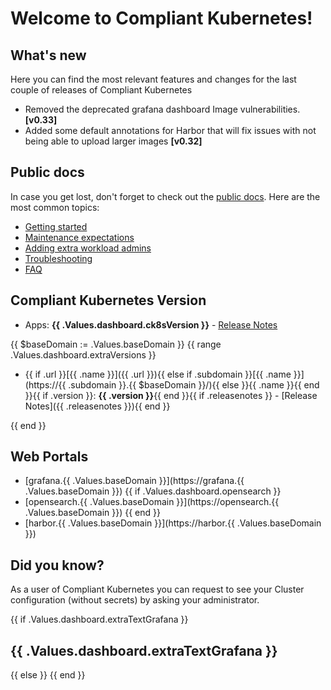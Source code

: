 # Welcome to Compliant Kubernetes!

## What's new

Here you can find the most relevant features and changes for the last couple of releases of Compliant Kubernetes

- Removed the deprecated grafana dashboard Image vulnerabilities. **[v0.33]**
- Added some default annotations for Harbor that will fix issues with not being able to upload larger images **[v0.32]**

## Public docs

In case you get lost, don't forget to check out the [public docs](https://elastisys.io/compliantkubernetes/). Here are the most common topics:

- [Getting started](https://elastisys.io/compliantkubernetes/user-guide/prepare/)
- [Maintenance expectations](https://elastisys.io/compliantkubernetes/user-guide/maintenance/)
- [Adding extra workload admins](https://elastisys.io/compliantkubernetes/user-guide/delegation/#kubernetes-api)
- [Troubleshooting](https://elastisys.io/compliantkubernetes/user-guide/troubleshooting/)
- [FAQ](https://elastisys.io/compliantkubernetes/user-guide/faq/)

## Compliant Kubernetes Version

- Apps: **{{ .Values.dashboard.ck8sVersion }}** - [Release Notes](https://elastisys.io/compliantkubernetes/release-notes/)

{{ $baseDomain := .Values.baseDomain }}
{{ range .Values.dashboard.extraVersions }}

- {{ if .url }}[{{ .name }}]({{ .url }}){{ else if .subdomain }}[{{ .name }}](https://{{ .subdomain }}.{{ $baseDomain }}/){{ else }}{{ .name }}{{ end }}{{ if .version }}: **{{ .version }}**{{ end }}{{ if .releasenotes }} - [Release Notes]({{ .releasenotes }}){{ end }}

{{ end }}

## Web Portals

- [grafana.{{ .Values.baseDomain }}](https://grafana.{{ .Values.baseDomain }})
{{ if .Values.dashboard.opensearch }}
- [opensearch.{{ .Values.baseDomain }}](https://opensearch.{{ .Values.baseDomain }})
{{ end }}
- [harbor.{{ .Values.baseDomain }}](https://harbor.{{ .Values.baseDomain }})

## Did you know?

As a user of Compliant Kubernetes you can request to see your Cluster configuration (without secrets) by asking your administrator.

{{ if .Values.dashboard.extraTextGrafana }}

## {{ .Values.dashboard.extraTextGrafana }}

{{ else }}
{{ end }}

[//]: # (If you update this file, remember to also edit compliantkubernetes-apps/helmfile/charts/opensearch/configurer/files/dashboards-resources/welcome.md)
